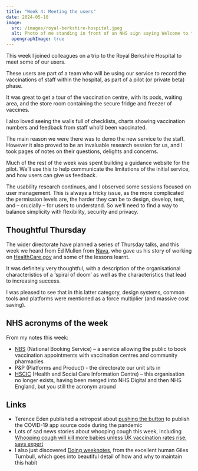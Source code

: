 ```yaml
---
title: "Week 4: Meeting the users"
date: 2024-05-10
image:
  src: /images/royal-berkshire-hospital.jpeg
  alt: Photo of me standing in front of an NHS sign saying Welcome to the Royal Berkshire Hospital, behind which is an old stone portico with the same name above the columns.
  opengraphImage: true
---
```


This week I joined colleagues on a trip to the Royal Berkshire Hospital to meet some of our users.

These users are part of a team who will be using our service to record the vaccinations of staff within the hospital, as part of a pilot (or private beta) phase.

It was great to get a tour of the vaccination centre, with its pods, waiting area, and the store room containing the secure fridge and freezer of vaccines.

I also loved seeing the walls full of checklists, charts showing vaccination numbers and feedback from staff who’d been vaccinated.

The main reason we were there was to demo the new service to the staff. However it also proved to be an invaluable research session for us, and I took pages of notes on their questions, delights and concerns.

Much of the rest of the week was spent building a guidance website for the pilot. We’ll use this to help communicate the limitations of the initial service, and how users can give us feedback.

The usability research continues, and I observed some sessions focused on user management. This is always a tricky issue, as the more complicated the permission levels are, the harder they can be to design, develop, test, and – crucially – for users to understand. So we’ll need to find a way to balance simplicity with flexibility, security and privacy.

## Thoughtful Thursday

The wider directorate have planned a series of Thursday talks, and this week we heard from Ed Mullen from [Nava](https://www.navapbc.com), who gave us his story of working on [HealthCare.gov](https://www.healthcare.gov) and some of the lessons learnt.

It was definitely very thoughtful, with a description of the organisational characteristics of a ‘spiral of doom’ as well as the characteristics that lead to increasing success.

I was pleased to see that in this latter category, design systems,  common tools and platforms were mentioned as a force multiplier (and massive cost saving).

## NHS acronyms of the week

From my notes this week:

* [NBS](https://digital.nhs.uk/services/vaccinations-national-booking-service) (National Booking Service) – a service allowing the public to book vaccination appointments with vaccination centres and community pharmacies
* P&P (Platforms and Product) - the directorate our unit sits in
* [HSCIC](https://www.gov.uk/government/organisations/health-and-social-care-information-centre) (Health and Social Care Information Centre) – this organisation no longer exists, having been merged into NHS Digital and then NHS England, but you still the acronym around

## Links

* Terence Eden published a retropost about [pushing the button](https://shkspr.mobi/blog/2024/05/pushing-the-button/) to publish the COVID-19 app source code during the pandemic
* Lots of sad news stories about whooping cough this week, including [Whooping cough will kill more babies unless UK vaccination rates rise, says expert](https://www.theguardian.com/society/article/2024/may/10/more-babies-will-die-from-whooping-cough-if-uk-vaccination-rates-dont-rise-says-expert)
* I also just discovered [Doing weeknotes](https://doingweeknotes.com), from the excellent human Giles Turnbull, which goes into beautiful detail of how and why to maintain this habit
